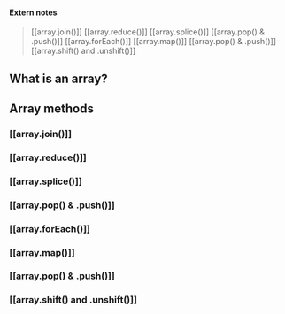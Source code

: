 #### Extern notes
> [[array.join()]]
> [[array.reduce()]]
> [[array.splice()]]
 >[[array.pop() & .push()]]
> [[array.forEach()]]
> [[array.map()]]
> [[array.pop() & .push()]]
> [[array.shift() and .unshift()]]


## What is an array?


## Array methods

### [[array.join()]]

### [[array.reduce()]]

### [[array.splice()]]

### [[array.pop() & .push()]]

### [[array.forEach()]]

### [[array.map()]]

### [[array.pop() & .push()]]

### [[array.shift() and .unshift()]]